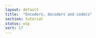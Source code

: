 ```yaml
---
layout: default
title:  "Encoders, decoders and codecs"
section: tutorial
status: wip
sort: 17
---
```

